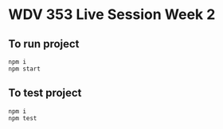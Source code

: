 # WDV 353 Live Session Week 2

## To run project

```shell
npm i
npm start
```

## To test project

```shell
npm i
npm test
```
